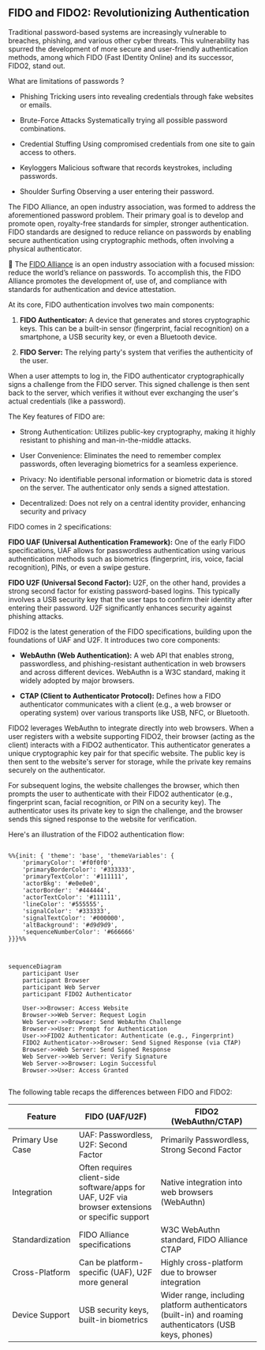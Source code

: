 ## FIDO and FIDO2: Revolutionizing Authentication ##

Traditional password-based systems are increasingly vulnerable to breaches, phishing, and various other cyber threats. This vulnerability has spurred the development of more secure and user-friendly authentication methods, among which FIDO (Fast IDentity Online) and its successor, FIDO2, stand out.

What are limitations of passwords ?

- Phishing	Tricking users into revealing credentials through fake websites or emails.

- Brute-Force Attacks	Systematically trying all possible password combinations.

- Credential Stuffing	Using compromised credentials from one site to gain access to others.

- Keyloggers	Malicious software that records keystrokes, including passwords.

- Shoulder Surfing	Observing a user entering their password.

The FIDO Alliance, an open industry association, was formed to address the aforementioned password problem. Their primary goal is to develop and promote open, royalty-free standards for simpler, stronger authentication. FIDO standards are designed to reduce reliance on passwords by enabling secure authentication using cryptographic methods, often involving a physical authenticator.

:link: The [FIDO Alliance](https://fidoalliance.org/) is an open industry association with a focused mission: reduce the world’s reliance on passwords. To accomplish this, the FIDO Alliance promotes the development of, use of, and compliance with standards for authentication and device attestation.

At its core, FIDO authentication involves two main components:

1. **FIDO Authenticator:** A device that generates and stores cryptographic keys. This can be a built-in sensor (fingerprint, facial recognition) on a smartphone, a USB security key, or even a Bluetooth device.

2. **FIDO Server:** The relying party's system that verifies the authenticity of the user.

When a user attempts to log in, the FIDO authenticator cryptographically signs a challenge from the FIDO server. This signed challenge is then sent back to the server, which verifies it without ever exchanging the user's actual credentials (like a password).

The Key features of FIDO are:

- Strong Authentication: Utilizes public-key cryptography, making it highly resistant to phishing and man-in-the-middle attacks.

- User Convenience: Eliminates the need to remember complex passwords, often leveraging biometrics for a seamless experience.

- Privacy: No identifiable personal information or biometric data is stored on the server. The authenticator only sends a signed attestation.

- Decentralized: Does not rely on a central identity provider, enhancing security and privacy

FIDO comes in 2 specifications:

**FIDO UAF (Universal Authentication Framework):** One of the early FIDO specifications, UAF allows for passwordless authentication using various authentication methods such as biometrics (fingerprint, iris, voice, facial recognition), PINs, or even a swipe gesture.

**FIDO U2F (Universal Second Factor):** U2F, on the other hand, provides a strong second factor for existing password-based logins. This typically involves a USB security key that the user taps to confirm their identity after entering their password. U2F significantly enhances security against phishing attacks.

FIDO2 is the latest generation of the FIDO specifications, building upon the foundations of UAF and U2F. It introduces two core components:

- **WebAuthn (Web Authentication):** A web API that enables strong, passwordless, and phishing-resistant authentication in web browsers and across different devices. WebAuthn is a W3C standard, making it widely adopted by major browsers.

- **CTAP (Client to Authenticator Protocol):** Defines how a FIDO authenticator communicates with a client (e.g., a web browser or operating system) over various transports like USB, NFC, or Bluetooth.

FIDO2 leverages WebAuthn to integrate directly into web browsers. When a user registers with a website supporting FIDO2, their browser (acting as the client) interacts with a FIDO2 authenticator. This authenticator generates a unique cryptographic key pair for that specific website. The public key is then sent to the website's server for storage, while the private key remains securely on the authenticator.

For subsequent logins, the website challenges the browser, which then prompts the user to authenticate with their FIDO2 authenticator (e.g., fingerprint scan, facial recognition, or PIN on a security key). The authenticator uses its private key to sign the challenge, and the browser sends this signed response to the website for verification.

Here's an illustration of the FIDO2 authentication flow:

```mermaid

%%{init: { 'theme': 'base', 'themeVariables': {
    'primaryColor': '#f0f0f0',
    'primaryBorderColor': '#333333',
    'primaryTextColor': '#111111',
    'actorBkg': '#e0e0e0',
    'actorBorder': '#444444',
    'actorTextColor': '#111111',
    'lineColor': '#555555',
    'signalColor': '#333333',
    'signalTextColor': '#000000',
    'altBackground': '#d9d9d9',
    'sequenceNumberColor': '#666666'
}}}%%



sequenceDiagram
    participant User
    participant Browser
    participant Web Server
    participant FIDO2 Authenticator

    User->>Browser: Access Website
    Browser->>Web Server: Request Login
    Web Server->>Browser: Send WebAuthn Challenge
    Browser->>User: Prompt for Authentication
    User->>FIDO2 Authenticator: Authenticate (e.g., Fingerprint)
    FIDO2 Authenticator->>Browser: Send Signed Response (via CTAP)
    Browser->>Web Server: Send Signed Response
    Web Server->>Web Server: Verify Signature
    Web Server->>Browser: Login Successful
    Browser->>User: Access Granted


```

The following table recaps the differences between FIDO and FIDO2:

| Feature         | FIDO (UAF/U2F)                                                                 | FIDO2 (WebAuthn/CTAP)                                                   |
|-----------------|---------------------------------------------------------------------------------|-------------------------------------------------------------------------|
| Primary Use Case | UAF: Passwordless, U2F: Second Factor                                          | Primarily Passwordless, Strong Second Factor                            |
| Integration     | Often requires client-side software/apps for UAF, U2F via browser extensions or specific support | Native integration into web browsers (WebAuthn)                         |
| Standardization | FIDO Alliance specifications                                                   | W3C WebAuthn standard, FIDO Alliance CTAP                               |
| Cross-Platform  | Can be platform-specific (UAF), U2F more general                               | Highly cross-platform due to browser integration                        |
| Device Support  | USB security keys, built-in biometrics                                         | Wider range, including platform authenticators (built-in) and roaming authenticators (USB keys, phones) |

